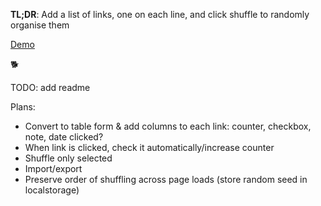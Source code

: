 **TL;DR**: Add a list of links, one on each line, and click shuffle to randomly organise them

[Demo](https://bm9k.github.io/link-organiser)

🐕

TODO: add readme

Plans:
 - Convert to table form & add columns to each link: counter, checkbox, note, date clicked?
 - When link is clicked, check it automatically/increase counter
 - Shuffle only selected
 - Import/export
 - Preserve order of shuffling across page loads (store random seed in localstorage)
